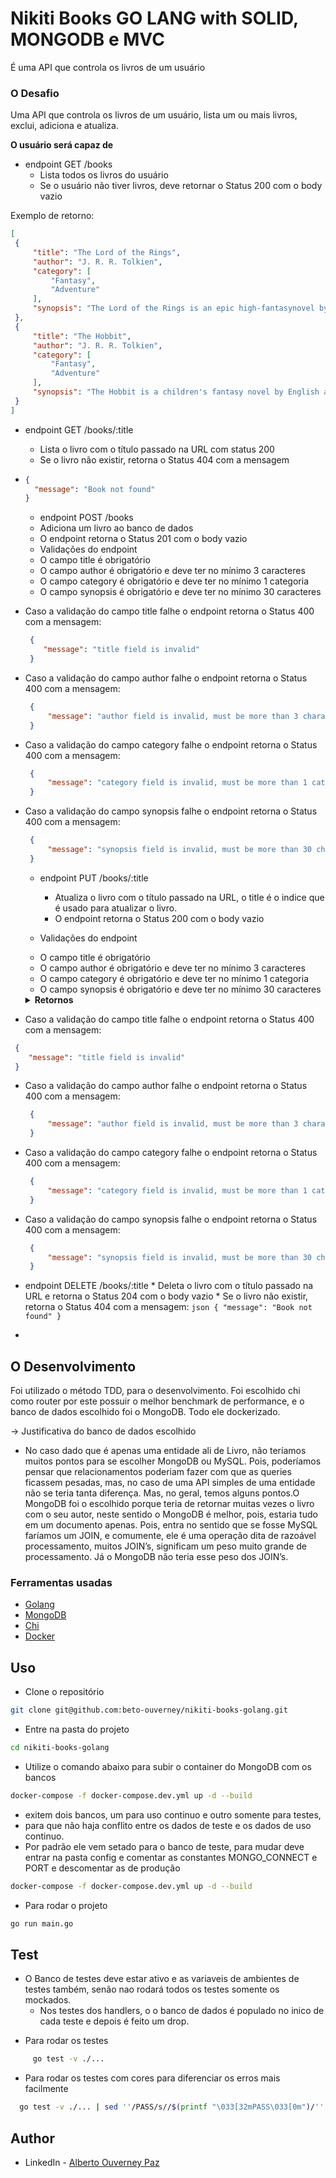 # Nikiti Books GO LANG with SOLID, MONGODB e MVC #

É uma API que controla os livros de um usuário

### O Desafio

Uma API que controla os livros de um usuário, lista um ou mais livros, exclui, adiciona e atualiza.

**O usuário será capaz de**

  - endpoint GET /books
    * Lista todos os livros do usuário
    * Se o usuário não tiver livros, deve retornar o Status 200 com o body vazio
   
  Exemplo de retorno:
   ```json
  [
	{
		"title": "The Lord of the Rings",
		"author": "J. R. R. Tolkien",
		"category": [
			"Fantasy",
			"Adventure"
		],
		"synopsis": "The Lord of the Rings is an epic high-fantasynovel by English author and scholar J. R. R. Tolkien."
	},
	{
		"title": "The Hobbit",
		"author": "J. R. R. Tolkien",
		"category": [
			"Fantasy",
			"Adventure"
		],
		"synopsis": "The Hobbit is a children's fantasy novel by English author J. R. R. Tolkien."
    }
]
```

  - endpoint GET /books/:title
    * Lista o livro com o título passado na URL com status 200
    * Se o livro não existir, retorna o Status 404 com a mensagem
  
- ```json
  {
    "message": "Book not found"
  }
  ```

  - endpoint POST /books
   * Adiciona um livro ao banco de dados
   * O endpoint retorna o Status 201 com o body vazio

  
  - Validações do endpoint
  * O campo title é obrigatório
  * O campo author é obrigatório e deve ter no mínimo 3 caracteres
  * O campo category é obrigatório e deve ter no mínimo 1 categoria
  * O campo synopsis é obrigatório e deve ter no mínimo 30 caracteres
  
- Caso a validação do campo title falhe o endpoint retorna o Status 400 com a mensagem:
  ```json
   {
	  "message": "title field is invalid"
   }
  ```
- Caso a validação do campo author falhe o endpoint retorna o Status 400 com a mensagem:
  ```json
   {
	   "message": "author field is invalid, must be more than 3 characters"
   }
  ```
- Caso a validação do campo category falhe o endpoint retorna o Status 400 com a mensagem:
  ```json
   {
       "message": "category field is invalid, must be more than 1 category"
   }
  ```
- Caso a validação do campo synopsis falhe o endpoint retorna o Status 400 com a mensagem:
  ```json
   {
       "message": "synopsis field is invalid, must be more than 30 characters"
   }
  ```  
  - endpoint PUT /books/:title
    * Atualiza o livro com o título passado na URL, o title é o indice que é usado para atualizar o livro.
    * O endpoint retorna o Status 200 com o body vazio

  - Validações do endpoint
  * O campo title é obrigatório
  * O campo author é obrigatório e deve ter no mínimo 3 caracteres
  * O campo category é obrigatório e deve ter no mínimo 1 categoria
  * O campo synopsis é obrigatório e deve ter no mínimo 30 caracteres

  <details>
  <summary><strong>Retornos</strong></summary><br />
 - Caso a validação do campo title falhe o endpoint retorna o Status 400 com a mensagem:
  ```json
   {
	  "message": "title field is invalid"
   }
  ```
- Caso a validação do campo author falhe o endpoint retorna o Status 400 com a mensagem:
  ```json
   {
	   "message": "author field is invalid, must be more than 3 characters"
   }
  ```
- Caso a validação do campo category falhe o endpoint retorna o Status 400 com a mensagem:
  ```json
   {
       "message": "category field is invalid, must be more than 1 category"
   }
  ```
- Caso a validação do campo synopsis falhe o endpoint retorna o Status 400 com a mensagem:
  ```json
   {
       "message": "synopsis field is invalid, must be more than 30 characters"
   }
  ```  
</details>

   - endpoint DELETE /books/:title
    * Deleta o livro com o título passado na URL e retorna o Status 204 com o body vazio
    * Se o livro não existir, retorna o Status 404 com a mensagem:
    ```json
    {
      "message": "Book not found"
    }
    ```
   
-
## O Desenvolvimento

Foi utilizado o método TDD, para o desenvolvimento. Foi escolhido chi como router por
este possuir o melhor benchmark de performance, e o banco de dados escolhido foi o MongoDB. Todo ele dockerizado.

-> Justificativa do banco de dados escolhido
  * No caso dado que é apenas uma entidade ali de Livro, não teríamos muitos pontos para se escolher MongoDB ou MySQL.
    Pois, poderíamos pensar que relacionamentos poderiam fazer com que as queries ficassem pesadas, mas, no caso de uma API simples de uma entidade não se teria tanta diferença.
    Mas, no geral, temos alguns pontos.O MongoDB foi o escolhido porque teria de retornar muitas vezes o livro com o seu autor, neste sentido o MongoDB é melhor, pois, estaria tudo em um documento apenas.
    Pois, entra no sentido que se fosse MySQL faríamos um JOIN, e comumente, ele é uma operação dita de razoável processamento, muitos JOIN’s, significam um peso muito grande de processamento. Já o MongoDB não teria esse peso dos JOIN’s.

### Ferramentas usadas

- [Golang](https://golang.org/)
- [MongoDB](https://www.mongodb.com/)
- [Chi](https://github.com/go-chi/chi)
- [Docker](https://www.docker.com/)

## Uso

- Clone o repositório
```bash
git clone git@github.com:beto-ouverney/nikiti-books-golang.git
```
- Entre na pasta do projeto

```bash
cd nikiti-books-golang
```

- Utilize o comando abaixo para subir o container do MongoDB com os bancos
```bash
docker-compose -f docker-compose.dev.yml up -d --build
```
- exitem dois bancos, um para uso continuo e outro somente para testes,
- para que não haja conflito entre os dados de teste e os dados de uso continuo.
- Por padrão ele vem setado para o banco de teste, para mudar deve entrar na pasta config e comentar as constantes MONGO_CONNECT e PORT e descomentar as de produção

```bash
docker-compose -f docker-compose.dev.yml up -d --build
```

- Para rodar o projeto

```bash
go run main.go
```

## Test

* O Banco de testes deve estar ativo e as variaveis de ambientes de testes também, senão nao rodará todos os testes somente os mockados.
    - Nos testes dos handlers, o o banco de dados é populado no inico de cada teste e depois é feito um drop.
- Para rodar os testes
```bash
     go test -v ./... 
```

- Para rodar os testes com cores para diferenciar os erros mais facilmente
```bash
  go test -v ./... | sed ''/PASS/s//$(printf "\033[32mPASS\033[0m")/'' | sed ''/FAIL/s//$(printf "\033[31mFAIL\033[0m")/''
  ```

## Author

- LinkedIn - [Alberto Ouverney Paz](https://www.linkedin.com/in/beto-ouverney-paz/)
